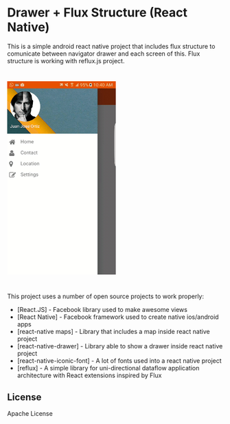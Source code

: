 # Drawer + Flux Structure (React Native)

This is a simple android react native project that includes flux structure to comunicate between navigator drawer and each screen of this. Flux structure is working with reflux.js project.
#
![Example](https://github.com/juanortiz10/React-Native-Drawer-Flux/blob/master/example.gif?raw=true "Example")
#
This project uses a number of open source projects to work properly:

* [React.JS] - Facebook library used to make awesome views
* [React Native] - Facebook framework used to create native ios/android apps
* [react-native maps] - Library that includes a map inside react native project
* [react-native-drawer] - Library able to show a drawer inside react native project
* [react-native-iconic-font] - A lot of fonts used into a react native project
* [reflux] - A simple library for uni-directional dataflow application architecture with React extensions inspired by Flux


License
----

Apache License
